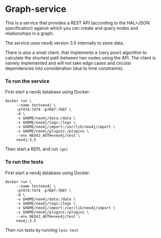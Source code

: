 Graph-service
====================
This is a service that provides a REST API (according to the HAL+JSON specification)
against which you can create and query nodes and relationships in a graph.

The service uses neo4j version 3.5 internally to store data.

There is also a small client, that implements a (very poor) algorithm to calculate
the shortest path between two nodes using the API. The client is naively implemented
and will not take edge cases and circular dependencies into consideration (due to
time constraints).

### To run the service
First start a neo4j database using Docker:

```
docker run \
     --name testneo4j \
     -p7474:7474 -p7687:7687 \
     -d \
     -v $HOME/neo4j/data:/data \
     -v $HOME/neo4j/logs:/logs \
     -v $HOME/neo4j/import:/var/lib/neo4j/import \
     -v $HOME/neo4j/plugins:/plugins \
     --env NEO4J_AUTH=neo4j/test \
     neo4j:3.5
```

Then start a REPL and run `(go)`

### To run the tests
First start a neo4j database using Docker:

```
docker run \
     --name testneo4j \
     -p7474:7474 -p7687:7687 \
     -d \
     -v $HOME/neo4j/data:/data \
     -v $HOME/neo4j/logs:/logs \
     -v $HOME/neo4j/import:/var/lib/neo4j/import \
     -v $HOME/neo4j/plugins:/plugins \
     --env NEO4J_AUTH=neo4j/test \
     neo4j:3.5
```

Then run tests by running `lein test`
